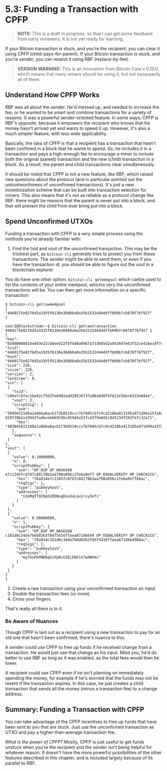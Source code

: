 # 5.3: Funding a Transaction with CPFP

> **NOTE:** This is a draft in progress, so that I can get some feedback from early reviewers. It is not yet ready for learning.

If your Bitcoin transaction is stuck, and you're the _recipient_, you can clear it using CPFP (child-pays-for-parent). 
If your Bitcoin transaction is stuck, and you're sender, you can resend it using RBF (replace-by-fee).

> **VERSION WARNING:** This is an innovation from Bitcoin Core v 0.13.0, which means that many miners should be using it, but not necessarily all of them.

## Understand How CPFP Works

RBF was all about the sender. He'd messed up, and needed to increase the fee, or he wanted to be smart and combine transactions for a variety of reasons. It was a powerful sender-oriented feature. In some ways, CPFP is RBF's opposite, because it empowers the recipient who knows that his money hasn't arrived yet and wants to speed it up. However, it's also a much simpler feature, with less wide applicability. 

Basically, the idea of CPFP is that a recipient has a transaction that hasn't been confimed in a block that he wants to spend. So, he includes it in a transaction and pays a high-enough fee to encourage a miner to include both the original (parent) transaction and the new (child) transaction in a block. As a result, the parent and child transactions clear simultaneously.

It should be noted that CPFP is not a new feature, like RBF, which raised new questions about the protocol (and in particular pointed out the untrustworthiness of unconfirmed transactions). It's just a new incentivization scheme that can be built into transaction selection for miners. This also means that it's not as reliable as a protocol change like RBF: there might be reaosns that the parent is never put into a block, and that will prevent the child from ever bring put into a block.

## Spend Unconfirmed UTXOs

Funding a transaction with CPFP is a very simple process using the methods you're already familiar with:

   1. Find the txid and vout of the unconfirmed transaction. This may be the trickiest part, as `bitcoin-cli` generally tries to protect you from these transactions. The sender might be able to send them, or even if you have the transaction id, you should be able to figure out the vout in a blockchain explorer.
   
   You do have one other option: `bitcoin-cli getmempool` which canbe used to list the contents of your entire mempool, whichis very the unconfirmed transactions will be. You can then get more information on a specific transaction:
   ```
   $ bitcoin-cli getrawmempool
[
  "4460175e8276d5a1935f6136e36868a0a3561532d44ddffb09b7cb878f76f927"
]

user1@blockstream:~$ bitcoin-cli getrawtransaction 4460175e8276d5a1935f6136e36868a0a3561532d44ddffb09b7cb878f76f927 1
{
  "hex": "02000000014e843e22cb8ee522fbf4d8a0967a733685d2ad92697e63f52ce41bec8f7c8ac0020000006b483045022100a2a9bba6acb1f3b8519ccc7b7805cbfc9cd218ba913105a971d99a15fa84356e022039190918bbde569608a80d53cc6fc81655b42302c0486a7dfdf31393e6b6de4a0121029f39b2a19943fadbceb6697dbc859d4a53fcd3f9a8d2c8d523df2037e7c32a71010000000280969800000000001976a914e7c1345fc8f87c68170b3aa798a956c2fe6a9eff88ac804a5d05000000001976a914c101d8c34de7b8d83b3f8d75416ffaea871d664988ac00000000",
  "txid": "4460175e8276d5a1935f6136e36868a0a3561532d44ddffb09b7cb878f76f927",
  "hash": "4460175e8276d5a1935f6136e36868a0a3561532d44ddffb09b7cb878f76f927",
  "size": 226,
  "vsize": 226,
  "version": 2,
  "locktime": 0,
  "vin": [
    {
      "txid": "c08a7c8fec1be42cf5637e6992add28536737a96a0d8f4fb22e58ecb223e844e",
      "vout": 2,
      "scriptSig": {
        "asm": "3045022100a2a9bba6acb1f3b8519ccc7b7805cbfc9cd218ba913105a971d99a15fa84356e022039190918bbde569608a80d53cc6fc81655b42302c0486a7dfdf31393e6b6de4a[ALL] 029f39b2a19943fadbceb6697dbc859d4a53fcd3f9a8d2c8d523df2037e7c32a71",
        "hex": "483045022100a2a9bba6acb1f3b8519ccc7b7805cbfc9cd218ba913105a971d99a15fa84356e022039190918bbde569608a80d53cc6fc81655b42302c0486a7dfdf31393e6b6de4a0121029f39b2a19943fadbceb6697dbc859d4a53fcd3f9a8d2c8d523df2037e7c32a71"
      },
      "sequence": 1
    }
  ],
  "vout": [
    {
      "value": 0.10000000,
      "n": 0,
      "scriptPubKey": {
        "asm": "OP_DUP OP_HASH160 e7c1345fc8f87c68170b3aa798a956c2fe6a9eff OP_EQUALVERIFY OP_CHECKSIG",
        "hex": "76a914e7c1345fc8f87c68170b3aa798a956c2fe6a9eff88ac",
        "reqSigs": 1,
        "type": "pubkeyhash",
        "addresses": [
          "n2eMqTT929pb1RDNuqEnxdaLau1rxy3efi"
        ]
      }
    }, 
    {
      "value": 0.90000000,
      "n": 1,
      "scriptPubKey": {
        "asm": "OP_DUP OP_HASH160 c101d8c34de7b8d83b3f8d75416ffaea871d6649 OP_EQUALVERIFY OP_CHECKSIG",
        "hex": "76a914c101d8c34de7b8d83b3f8d75416ffaea871d664988ac",
        "reqSigs": 1,
        "type": "pubkeyhash",
        "addresses": [
          "my7UvPbPWDbqCxYpAcUZELDbK1X7w9Whmc"
        ]
      }
    }
  ]
}
```
   2. Create a raw transaction using your unconfirmed transaction an input.
   3. Double the transaction fees (or more).
   4. Cross your fingers.
   
That's really all there is to it.

### Be Aware of Nuances

Though CPFP is laid out as a recipient using a new transaction to pay for an old one that hasn't been confirmed, there's nuance to this.

A sender could use CPFP to free up funds if he received change from a transaction. He would just use that change as his input. Mind you, he'd do better to use RBF as long as it was enabled, as the total fees would then be lower.

A recipient could use CPFP even if he isn't planning on immediately spending the money, for example if he's worried that the funds may not be resent if the transaction expires. In this case, he just creates a child transaction that sends all the money (minus a transaction fee) to a change address.

## Summary: Funding a Transaction with CPFP

You can take advantage of the CPFP incentives to free up funds that have been sent to you that are stuck. Just use the unconfirmed transaction as UTXO and pay a higher-than-average transaction fee.

_What is the power of CPFP?_ Mostly, CPFP is just useful to get funds unstuck when you're the recipient and the sender isn't being helpful for whatever reason. It doesn't have the more powerful possibilities of the other features described in this chapter, and is included largely because of its parallel to RBF.
